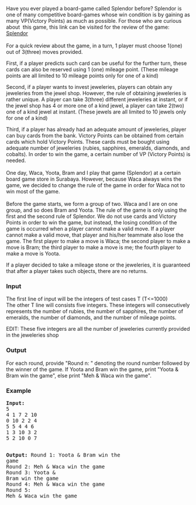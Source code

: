 <p>Have you ever played a board-game called Splendor before? Splendor is one of many competitive board-games whose win condition is by gaining as many VP(Victory Points) as much as possible. For those who are curious about&nbsp; this game, this link can be visited for the review of the game: <a href="https://boardgamegeek.com/boardgame/148228/splendor">Splendor</a><br><br>For a quick review about the game, in a turn, 1 player must choose 1(one) out of 3(three) moves provided.</p>
<p>First, if a player predicts such card can be useful for the further turn, these cards can also be reserved using 1 (one) mileage point. (These mileage points are all limited to 10 mileage points only for one of a kind)</p>
<p>Second, if a player wants to invest jeweleries, players can obtain any jeweleries from the jewel shop. However, the rule of obtaining jeweleries is rather unique. A player can take 3(three) different jeweleries at instant, or if the jewel shop has 4 or more one of a kind jewel, a player can take 2(two) one of a kind jewel at instant. (These jewels are all limited to 10 jewels only for one of a kind)</p>
<p>Third, if a player has already had an adequate amount of jeweleries, player can buy cards from the bank. Victory Points can be obtained from certain cards which hold Victory Points. These cards must be bought using adequate number of jeweleries (rubies, sapphires, emeralds, diamonds, and cobalts). In order to win the game, a certain number of VP (Victory Points) is needed.&nbsp; &nbsp;<br><br>One day, Waca, Yoota, Bram and I play that game (Splendor) at a certain board game store in Surabaya. However, because Waca always wins the game, we decided to change the rule of the game in order for Waca not to win most of the game.<br><br>Before the game starts, we form a group of two. Waca and I are on one group, and so does Bram and Yoota. The rule of the game is only using the first and the second rule of Splendor. We do not use cards and Victory Points in order to win the game, but instead, the losing condition of the game is occurred when a player cannot make a valid move. If a player cannot make a valid move, that player and his/her teammate also lose the game. The first player to make a move is Waca; the second player to make a move is Bram; the third player to make a move is me; the fourth player to make a move is Yoota.</p>
<p>If a player decided to take a mileage stone or the jeweleries, it is guaranteed that after a player takes such objects, there are no returns.</p>
<h3>Input</h3>
<p>The first line of input will be the integers of test cases T (T&lt;=1000)<br>The other T line will consists five integers. These integers will consecutively represents the number of rubies, the number of sapphires, the number of emeralds, the number of diamonds, and the number of mileage points.</p>
<p>EDIT: These five integers are all the number of jeweleries currently provided in the jeweleries shop</p>
<h3>Output</h3>
<p>For each round, provide "Round n: " denoting the round number followed by the winner of the game. If Yoota and Bram win the game, print "Yoota &amp; Bram win the game", else print "Meh &amp; Waca win the game".</p>
<h3>Example</h3>
<pre><strong>Input:</strong>
5<br>4 1 7 2 10 <br>0 10 2 2 4 <br>5 5 4 4 6 <br>1 3 10 3 2 <br>5 2 10 0 7

<strong>Output:</strong>
Round 1: Yoota &amp; Bram win the game<br>Round 2: Meh &amp; Waca win the game<br>Round 3: Yoota &amp; Bram win the game<br>Round 4: Meh &amp; Waca win the game<br>Round 5: Meh &amp; Waca win the game <br></pre>